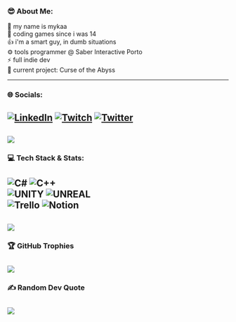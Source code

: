 ### 😎 About Me:
👀 my name is mykaa<br>💾 coding games since i was 14<br>👍 i'm a smart guy, in dumb situations<br>⚙️ tools programmer @ Saber Interactive Porto<br>⚡ full indie dev<br>🌱 current project: Curse of the Abyss

-----
### 🌐 Socials:
[![LinkedIn](https://img.shields.io/badge/LinkedIn-%230077B5.svg?logo=linkedin&logoColor=white)](https://linkedin.com/in/mykaa) [![Twitch](https://img.shields.io/badge/Twitch-%239146FF.svg?logo=Twitch&logoColor=white)](https://twitch.tv/mynameismyka) [![Twitter](https://img.shields.io/badge/Twitter-%231DA1F2.svg?logo=Twitter&logoColor=white)](https://twitter.com/mykaadev) 
-----
[![](https://visitcount.itsvg.in/api?id=mmykaa&icon=8&color=12)](https://visitcount.itsvg.in)
-----
### 💻 Tech Stack & Stats:
![C#](https://img.shields.io/badge/c%23-%23239120.svg?style=for-the-badge&logo=c-sharp&logoColor=white) ![C++](https://img.shields.io/badge/c++-%2300599C.svg?style=for-the-badge&logo=c%2B%2B&logoColor=white) 
<br/> ![UNITY](https://img.shields.io/badge/Unity-%2320232a.svg?style=for-the-badge&logo=unity&logoColor=white)  ![UNREAL](https://img.shields.io/badge/unreal-%2320232a.svg?style=for-the-badge&logo=unreal-engine&logoColor=white) 
<br/> ![Trello](https://img.shields.io/badge/Trello-%23026AA7.svg?style=for-the-badge&logo=Trello&logoColor=white) ![Notion](https://img.shields.io/badge/Notion-%23000000.svg?style=for-the-badge&logo=notion&logoColor=white)
-----
![](https://github-readme-stats.vercel.app/api/top-langs/?username=mmykaa&theme=dark&hide_border=true&include_all_commits=true&count_private=false&layout=compact)<br/>
-----
### 🏆 GitHub Trophies
![](https://github-profile-trophy.vercel.app/?username=mmykaa&theme=onedark&no-frame=true&no-bg=true&margin-w=4)
-----
### ✍️ Random Dev Quote
![](https://quotes-github-readme.vercel.app/api?type=horizontal&theme=dark)
-----

<!--
**mmykaa/mmykaa** is a ✨ _special_ ✨ repository because its `README.md` (this file) appears on your GitHub profile.

Here are some ideas to get you started:

- 🔭 I’m currently working on ...
- 🌱 I’m currently learning ...
- 👯 I’m looking to collaborate on ...
- 🤔 I’m looking for help with ...
- 💬 Ask me about ...
- 📫 How to reach me: ...
- 😄 Pronouns: ...
- ⚡ Fun fact: ...
-->

